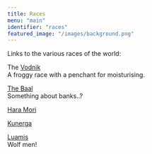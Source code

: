 ```yaml
---
title: Races
menu: "main"
identifier: "races"
featured_image: "/images/background.png"
---
```


Links to the various races of the world:

The [Vodnik](/races/vod/)  
A froggy race with a penchant for moisturising.

[The Baal](/races/baal/)  
Something about banks..?

[Hara Mori](/races/hara-mori/)

[Kunerga](/races/kunerga/)

[Luamis](/races/luamis/)  
Wolf men!

